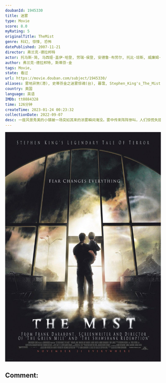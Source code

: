 ```yaml
---
doubanId: 1945330
title: 迷雾
type: Movie
score: 8.0
myRating: 5
originalTitle: TheMist
genre: 科幻, 惊悚, 恐怖
datePublished: 2007-11-21
director: 弗兰克·德拉邦特
actor: 托马斯·简, 马西娅·盖伊·哈登, 劳瑞·侯登, 安德鲁·布劳尔, 托比·琼斯, 威廉姆·赛德勒, 内森·甘宝, 路易斯·赫特哈姆, 艾莉克莎·黛瓦洛斯, 谢拉米·李, 山姆·威特沃, 克里斯·欧文, 凯文·贝尔德, 杰克逊·赫斯特, 布赖恩·利比, 阿明·约瑟夫, 胡里奥·赛迪罗, undefined, 凯莉·科林斯·林茨, undefined, 胡安·加布里·帕雷哈, 杰弗里·德曼, undefined, 大卫·詹森, 梅丽莎·麦克布莱德, 泰德·霍利斯, 安迪·斯塔尔, undefined, undefined, undefined, 埃里克·凯利·麦克法兰, 泰德·弗格森, 罗恩·克林顿·史密斯, undefined, undefined, undefined, 巴克·泰勒, undefined
author: 弗兰克·德拉邦特, 斯蒂芬·金
tags: Movie, 
state: 看过
url: https://movie.douban.com/subject/1945330/
aliases: 雾地异煞(港), 史蒂芬金之迷雾惊魂(台), 暮霭, Stephen_King's_The_Mist
country: 美国
language: 英语
IMDb: tt0884328
time: 126分钟
createTime: 2023-01-24 00:23:32
collectionDate: 2022-09-07
desc: 一座风景秀美的小镇被一场突如其来的浓雾瞬间淹没。雾中传来阵阵惨叫，人们惊慌失措地四处逃散。戴维和他的儿子与众多镇上的人被困在小镇超市里，等待雾的消散。浓雾并没有如期望的散开，而走进浓雾的人一去不返。浓...
---
```


![image](assets/p1970406441.jpg)

Comment: 
---

